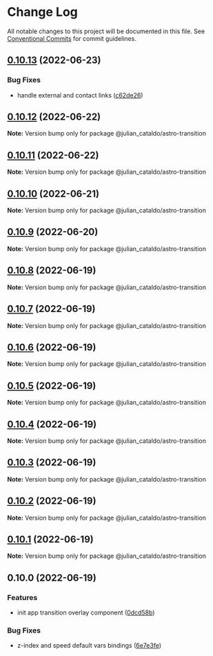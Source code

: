 # Change Log

All notable changes to this project will be documented in this file.
See [Conventional Commits](https://conventionalcommits.org) for commit guidelines.

## [0.10.13](https://github.com/JulianCataldo/astro/compare/@julian_cataldo/astro-transition@0.10.12...@julian_cataldo/astro-transition@0.10.13) (2022-06-23)


### Bug Fixes

* handle external and contact links ([c62de26](https://github.com/JulianCataldo/astro/commit/c62de26df6ec88d30a09b889eb30629db7523c3c))



## [0.10.12](https://github.com/JulianCataldo/astro/compare/@julian_cataldo/astro-transition@0.10.11...@julian_cataldo/astro-transition@0.10.12) (2022-06-22)

**Note:** Version bump only for package @julian_cataldo/astro-transition





## [0.10.11](https://github.com/JulianCataldo/astro/compare/@julian_cataldo/astro-transition@0.10.10...@julian_cataldo/astro-transition@0.10.11) (2022-06-22)

**Note:** Version bump only for package @julian_cataldo/astro-transition





## [0.10.10](https://github.com/JulianCataldo/astro/compare/@julian_cataldo/astro-transition@0.10.9...@julian_cataldo/astro-transition@0.10.10) (2022-06-21)

**Note:** Version bump only for package @julian_cataldo/astro-transition





## [0.10.9](https://github.com/JulianCataldo/astro/compare/@julian_cataldo/astro-transition@0.10.8...@julian_cataldo/astro-transition@0.10.9) (2022-06-20)

**Note:** Version bump only for package @julian_cataldo/astro-transition





## [0.10.8](https://github.com/JulianCataldo/astro/compare/@julian_cataldo/astro-transition@0.10.7...@julian_cataldo/astro-transition@0.10.8) (2022-06-19)

**Note:** Version bump only for package @julian_cataldo/astro-transition





## [0.10.7](https://github.com/JulianCataldo/astro/compare/@julian_cataldo/astro-transition@0.10.6...@julian_cataldo/astro-transition@0.10.7) (2022-06-19)

**Note:** Version bump only for package @julian_cataldo/astro-transition





## [0.10.6](https://github.com/JulianCataldo/astro/compare/@julian_cataldo/astro-transition@0.10.5...@julian_cataldo/astro-transition@0.10.6) (2022-06-19)

**Note:** Version bump only for package @julian_cataldo/astro-transition





## [0.10.5](https://github.com/JulianCataldo/astro/compare/@julian_cataldo/astro-transition@0.10.4...@julian_cataldo/astro-transition@0.10.5) (2022-06-19)

**Note:** Version bump only for package @julian_cataldo/astro-transition





## [0.10.4](https://github.com/JulianCataldo/astro/compare/@julian_cataldo/astro-transition@0.10.3...@julian_cataldo/astro-transition@0.10.4) (2022-06-19)

**Note:** Version bump only for package @julian_cataldo/astro-transition





## [0.10.3](https://github.com/JulianCataldo/astro/compare/@julian_cataldo/astro-transition@0.10.2...@julian_cataldo/astro-transition@0.10.3) (2022-06-19)

**Note:** Version bump only for package @julian_cataldo/astro-transition





## [0.10.2](https://github.com/JulianCataldo/astro/compare/@julian_cataldo/astro-transition@0.10.1...@julian_cataldo/astro-transition@0.10.2) (2022-06-19)

**Note:** Version bump only for package @julian_cataldo/astro-transition





## [0.10.1](https://github.com/JulianCataldo/astro/compare/@julian_cataldo/astro-transition@0.10.0...@julian_cataldo/astro-transition@0.10.1) (2022-06-19)

**Note:** Version bump only for package @julian_cataldo/astro-transition





## 0.10.0 (2022-06-19)


### Features

* init app transition overlay component ([0dcd58b](https://github.com/JulianCataldo/astro/commit/0dcd58bed5d61d02e5e0fce40186ae7f1282d772))


### Bug Fixes

* z-index and speed default vars bindings ([6e7e3fe](https://github.com/JulianCataldo/astro/commit/6e7e3fe4883b325ee5c7fc24706d1c0c670f86f0))
